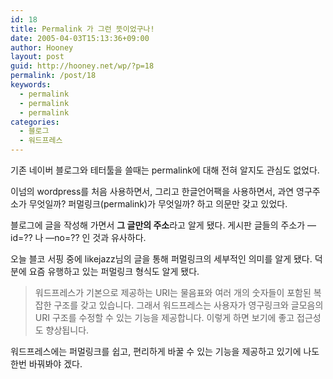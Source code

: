 ```yaml
---
id: 18
title: Permalink 가 그런 뜻이었구나!
date: 2005-04-03T15:13:36+09:00
author: Hooney
layout: post
guid: http://hooney.net/wp/?p=18
permalink: /post/18
keywords:
  - permalink
  - permalink
  - permalink
categories:
  - 블로그
  - 워드프레스
---
```

기존 네이버 블로그와 테터툴을 쓸때는 permalink에 대해 전혀 알지도 관심도 없었다.

이넘의 wordpress를 처음 사용하면서, 그리고 한글언어팩을 사용하면서, 과연 영구주소가 무엇일까? 퍼멀링크(permalink)가 무엇일까? 하고 의문만 갖고 있었다.

블로그에 글을 작성해 가면서 **그 글만의 주소**라고 알게 됐다. 게시판 글들의 주소가 &#8212;id=?? 나 &#8212;no=?? 인 것과 유사하다.

오늘 블코 서핑 중에 likejazz님의 글을 통해 퍼멀링크의 세부적인 의미를 알게 됐다. 덕분에 요즘 유행하고 있는 퍼멀링크 형식도 알게 됐다.

> 워드프레스가 기본으로 제공하는 URI는 물음표와 여러 개의 숫자들이 포함된 복잡한 구조를 갖고 있습니다. 그래서 워드프레스는 사용자가 영구링크와 글모음의 URI 구조를 수정할 수 있는 기능을 제공합니다. 이렇게 하면 보기에 좋고 접근성도 향상됩니다.

워드프레스에는 퍼멀링크를 쉽고, 편리하게 바꿀 수 있는 기능을 제공하고 있기에 나도 한번 바꿔봐야 겠다.